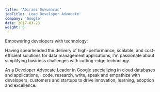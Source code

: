 ```yaml
---
title: 'Abirami Sukumaran'
jobTitle: 'Lead Developer Advocate'
company: 'Google'
date: 2017-03-23
weight: 6
---
```


Empowering developers with technology:

Having spearheaded the delivery of high-performance, scalable, and cost-efficient solutions for data management applications, I'm passionate about simplifying business challenges with cutting-edge technology.

As a Developer Advocate Leader in Google specializing in cloud databases and applications, I code, research, write, speak and empathize with developers, customers and startups to drive innovation, learning, adoption and excellence.